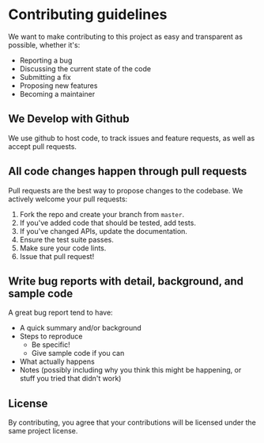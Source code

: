 # Contributing guidelines

We want to make contributing to this project as easy and transparent as
possible, whether it's:

- Reporting a bug
- Discussing the current state of the code
- Submitting a fix
- Proposing new features
- Becoming a maintainer

## We Develop with Github

We use github to host code, to track issues and feature requests, as well as
accept pull requests.

## All code changes happen through pull requests

Pull requests are the best way to propose changes to the codebase. We actively
welcome your pull requests:

1. Fork the repo and create your branch from `master`.
2. If you've added code that should be tested, add tests.
3. If you've changed APIs, update the documentation.
4. Ensure the test suite passes.
5. Make sure your code lints.
6. Issue that pull request!

## Write bug reports with detail, background, and sample code

A great bug report tend to have:

- A quick summary and/or background
- Steps to reproduce
  - Be specific!
  - Give sample code if you can
- What actually happens
- Notes (possibly including why you think this might be happening, or stuff you 
tried that didn't work)

## License

By contributing, you agree that your contributions will be licensed under 
the same project license.